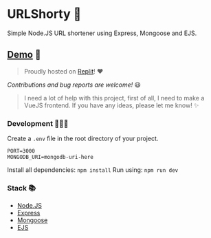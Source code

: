 # URLShorty 🔗
Simple Node.JS URL shortener using Express, Mongoose and EJS.

## [Demo](https://urlshorty.7b.repl.co/) 🚀
> Proudly hosted on [Replit](https://repl.it/)! ❤️

*Contributions and bug reports are welcome!* 😃
> I need a lot of help with this project, first of all, I need to make a VueJS frontend. If you have any ideas, please let me know! ✨

### Development 👨🏽‍💻
Create a `.env` file in the root directory of your project.

```env
PORT=3000
MONGODB_URI=mongodb-uri-here
```
Install all dependencies: `npm install`
Run using: `npm run dev`

### Stack 📚
* [Node.JS](https://nodejs.org/)
* [Express](https://expressjs.com/)
* [Mongoose](https://mongoosejs.com/)
* [EJS](https://ejs.co/)
